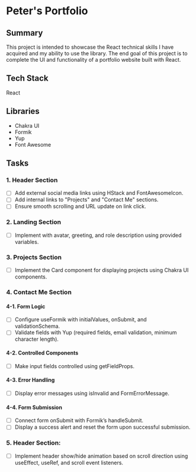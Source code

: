 # Peter's Portfolio

## Summary

This project is intended to showcase the React technical skills I have acquired and my ability to use the library. The end goal of this project is to complete the UI and functionality of a portfolio website built with React.

## Tech Stack

React

## Libraries

- Chakra UI
- Formik
- Yup
- Font Awesome

## Tasks

### 1. Header Section

- [ ] Add external social media links using HStack and FontAwesomeIcon.
- [ ] Add internal links to "Projects" and "Contact Me" sections.
- [ ] Ensure smooth scrolling and URL update on link click.

### 2. Landing Section

- [ ] Implement with avatar, greeting, and role description using provided variables.

### 3. Projects Section

- [ ] Implement the Card component for displaying projects using Chakra UI components.

### 4. Contact Me Section

#### 4-1. Form Logic

- [ ] Configure useFormik with initialValues, onSubmit, and validationSchema.
- [ ] Validate fields with Yup (required fields, email validation, minimum character length).

#### 4-2. Controlled Components

- [ ] Make input fields controlled using getFieldProps.

#### 4-3. Error Handling

- [ ] Display error messages using isInvalid and FormErrorMessage.

#### 4-4. Form Submission

- [ ] Connect form onSubmit with Formik’s handleSubmit.
- [ ] Display a success alert and reset the form upon successful submission.

### 5. Header Section:

- [ ] Implement header show/hide animation based on scroll direction using useEffect, useRef, and scroll event listeners.
